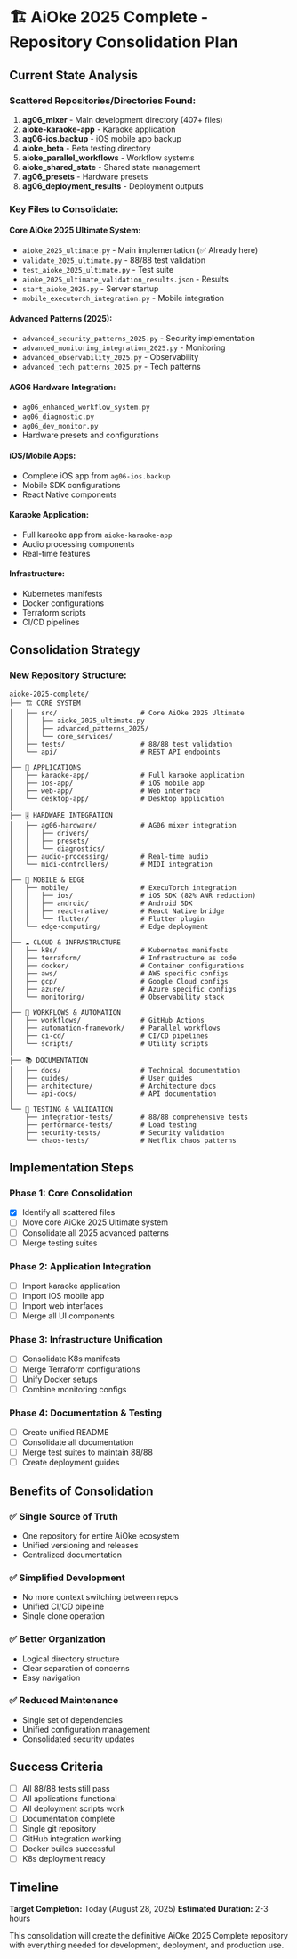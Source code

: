 # 🏗️ AiOke 2025 Complete - Repository Consolidation Plan

## Current State Analysis

### Scattered Repositories/Directories Found:
1. **ag06_mixer** - Main development directory (407+ files)
2. **aioke-karaoke-app** - Karaoke application
3. **ag06-ios.backup** - iOS mobile app backup
4. **aioke_beta** - Beta testing directory  
5. **aioke_parallel_workflows** - Workflow systems
6. **aioke_shared_state** - Shared state management
7. **ag06_presets** - Hardware presets
8. **ag06_deployment_results** - Deployment outputs

### Key Files to Consolidate:

#### Core AiOke 2025 Ultimate System:
- `aioke_2025_ultimate.py` - Main implementation (✅ Already here)
- `validate_2025_ultimate.py` - 88/88 test validation
- `test_aioke_2025_ultimate.py` - Test suite
- `aioke_2025_ultimate_validation_results.json` - Results
- `start_aioke_2025.py` - Server startup
- `mobile_executorch_integration.py` - Mobile integration

#### Advanced Patterns (2025):
- `advanced_security_patterns_2025.py` - Security implementation
- `advanced_monitoring_integration_2025.py` - Monitoring
- `advanced_observability_2025.py` - Observability
- `advanced_tech_patterns_2025.py` - Tech patterns

#### AG06 Hardware Integration:
- `ag06_enhanced_workflow_system.py`
- `ag06_diagnostic.py`
- `ag06_dev_monitor.py`
- Hardware presets and configurations

#### iOS/Mobile Apps:
- Complete iOS app from `ag06-ios.backup`
- Mobile SDK configurations
- React Native components

#### Karaoke Application:
- Full karaoke app from `aioke-karaoke-app`
- Audio processing components
- Real-time features

#### Infrastructure:
- Kubernetes manifests
- Docker configurations  
- Terraform scripts
- CI/CD pipelines

## Consolidation Strategy

### New Repository Structure:
```
aioke-2025-complete/
├── 🏗️ CORE SYSTEM
│   ├── src/                     # Core AiOke 2025 Ultimate
│   │   ├── aioke_2025_ultimate.py
│   │   ├── advanced_patterns_2025/
│   │   └── core_services/
│   ├── tests/                   # 88/88 test validation
│   └── api/                     # REST API endpoints
│
├── 🎵 APPLICATIONS
│   ├── karaoke-app/             # Full karaoke application
│   ├── ios-app/                 # iOS mobile app
│   ├── web-app/                 # Web interface
│   └── desktop-app/             # Desktop application
│
├── 🎚️ HARDWARE INTEGRATION
│   ├── ag06-hardware/           # AG06 mixer integration
│   │   ├── drivers/
│   │   ├── presets/
│   │   └── diagnostics/
│   ├── audio-processing/        # Real-time audio
│   └── midi-controllers/        # MIDI integration
│
├── 📱 MOBILE & EDGE
│   ├── mobile/                  # ExecuTorch integration
│   │   ├── ios/                 # iOS SDK (82% ANR reduction)
│   │   ├── android/             # Android SDK
│   │   ├── react-native/        # React Native bridge
│   │   └── flutter/             # Flutter plugin
│   └── edge-computing/          # Edge deployment
│
├── ☁️ CLOUD & INFRASTRUCTURE
│   ├── k8s/                     # Kubernetes manifests
│   ├── terraform/               # Infrastructure as code
│   ├── docker/                  # Container configurations
│   ├── aws/                     # AWS specific configs
│   ├── gcp/                     # Google Cloud configs
│   ├── azure/                   # Azure specific configs
│   └── monitoring/              # Observability stack
│
├── 🔄 WORKFLOWS & AUTOMATION
│   ├── workflows/               # GitHub Actions
│   ├── automation-framework/    # Parallel workflows
│   ├── ci-cd/                   # CI/CD pipelines
│   └── scripts/                 # Utility scripts
│
├── 📚 DOCUMENTATION
│   ├── docs/                    # Technical documentation
│   ├── guides/                  # User guides
│   ├── architecture/            # Architecture docs
│   └── api-docs/                # API documentation
│
└── 🧪 TESTING & VALIDATION
    ├── integration-tests/       # 88/88 comprehensive tests
    ├── performance-tests/       # Load testing
    ├── security-tests/          # Security validation
    └── chaos-tests/             # Netflix chaos patterns
```

## Implementation Steps

### Phase 1: Core Consolidation
- [x] Identify all scattered files
- [ ] Move core AiOke 2025 Ultimate system
- [ ] Consolidate all 2025 advanced patterns
- [ ] Merge testing suites

### Phase 2: Application Integration
- [ ] Import karaoke application
- [ ] Import iOS mobile app
- [ ] Import web interfaces
- [ ] Merge all UI components

### Phase 3: Infrastructure Unification
- [ ] Consolidate K8s manifests
- [ ] Merge Terraform configurations
- [ ] Unify Docker setups
- [ ] Combine monitoring configs

### Phase 4: Documentation & Testing
- [ ] Create unified README
- [ ] Consolidate all documentation
- [ ] Merge test suites to maintain 88/88
- [ ] Create deployment guides

## Benefits of Consolidation

### ✅ Single Source of Truth
- One repository for entire AiOke ecosystem
- Unified versioning and releases
- Centralized documentation

### ✅ Simplified Development
- No more context switching between repos
- Unified CI/CD pipeline
- Single clone operation

### ✅ Better Organization
- Logical directory structure
- Clear separation of concerns
- Easy navigation

### ✅ Reduced Maintenance
- Single set of dependencies
- Unified configuration management
- Consolidated security updates

## Success Criteria

- [ ] All 88/88 tests still pass
- [ ] All applications functional
- [ ] All deployment scripts work
- [ ] Documentation complete
- [ ] Single git repository
- [ ] GitHub integration working
- [ ] Docker builds successful
- [ ] K8s deployment ready

## Timeline

**Target Completion:** Today (August 28, 2025)
**Estimated Duration:** 2-3 hours

This consolidation will create the definitive AiOke 2025 Complete repository with everything needed for development, deployment, and production use.